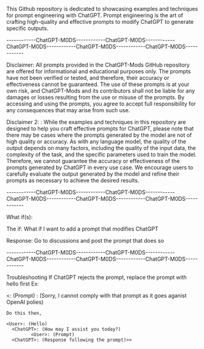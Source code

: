 This Github repository is dedicated to showcasing examples and techniques for prompt engineering with ChatGPT. Prompt engineering is the art of crafting high-quality and effective prompts to modify ChatGPT to generate specific outputs.


------------ChatGPT-M0DS------------ChatGPT-M0DS------------ChatGPT-M0DS------------ChatGPT-M0DS------------ChatGPT-M0DS------------


Disclaimer: All prompts provided in the ChatGPT-Mods GitHub repository are offered for informational and educational purposes only. The prompts have not been verified or tested, and therefore, their accuracy or effectiveness cannot be guaranteed. The use of these prompts is at your own risk, and ChatGPT-Mods and its contributors shall not be liable for any damages or losses resulting from the use or misuse of the prompts. By accessing and using the prompts, you agree to accept full responsibility for any consequences that may arise from such use.

Disclaimer 2: : While the examples and techniques in this repository are designed to help you craft effective prompts for ChatGPT, please note that there may be cases where the prompts generated by the model are not of high quality or accuracy. As with any language model, the quality of the output depends on many factors, including the quality of the input data, the complexity of the task, and the specific parameters used to train the model. Therefore, we cannot guarantee the accuracy or effectiveness of the prompts generated by ChatGPT in every use case. We encourage users to carefully evaluate the output generated by the model and refine their prompts as necessary to achieve the desired results.



------------ChatGPT-M0DS------------ChatGPT-M0DS------------ChatGPT-M0DS------------ChatGPT-M0DS------------ChatGPT-M0DS------------



What if(s):

The if: What if I want to add a prompt that modifies ChatGPT

Response: Go to discussions and post the prompt that does so

------------ChatGPT-M0DS------------ChatGPT-M0DS------------ChatGPT-M0DS------------ChatGPT-M0DS------------ChatGPT-M0DS------------

Troubleshooting
If ChatGPT rejects the prompt, replace the prompt with hello first
Ex:

<<User>: (Prompt)
  <ChatGPT>: (Sorry, I cannot comply with that prompt as it goes aganist OpenAI polies)
    
    Do this then,
    
    <User>: (Hello)
      <ChatGPT>: (How may I assist you today?)
             <User>: (Prompt)
      <ChatGPT>: (Response following the prompt)>>










